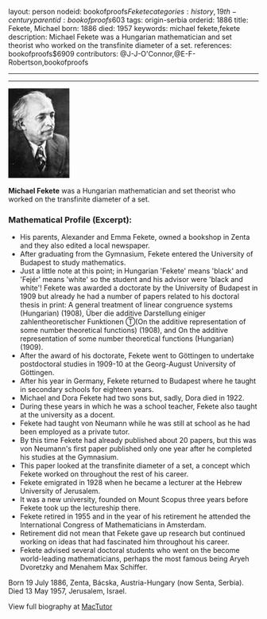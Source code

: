 layout: person
nodeid: bookofproofs$Fekete
categories: history,19th-century
parentid: bookofproofs$603
tags: origin-serbia
orderid: 1886
title: Fekete, Michael
born: 1886
died: 1957
keywords: michael fekete,fekete
description: Michael Fekete was a Hungarian mathematician and set theorist who worked on the transfinite diameter of a set.
references: bookofproofs$6909
contributors: @J-J-O'Connor,@E-F-Robertson,bookofproofs

---



---

![Fekete.jpg](https://github.com/bookofproofs/bookofproofs.github.io/blob/main/_sources/_assets/images/portraits/Fekete.jpg?raw=true)

**Michael Fekete** was a Hungarian mathematician and set theorist who worked on the transfinite diameter of a set.

### Mathematical Profile (Excerpt):
* His parents, Alexander and Emma Fekete, owned a bookshop in Zenta and they also edited a local newspaper.
* After graduating from the Gymnasium, Fekete entered the University of Budapest to study mathematics.
* Just a little note at this point; in Hungarian 'Fekete' means 'black' and 'Fejér' means 'white' so the student and his advisor were 'black and white'! Fekete was awarded a doctorate by the University of Budapest in 1909 but already he had a number of papers related to his doctoral thesis in print: A general treatment of linear congruence systems (Hungarian) (1908), Über die additive Darstellung einiger zahlentheoretischer Funktionen Ⓣ(On the additive representation of some number theoretical functions) (1908), and On the additive representation of some number theoretical functions (Hungarian) (1909).
* After the award of his doctorate, Fekete went to Göttingen to undertake postdoctoral studies in 1909-10 at the Georg-August University of Göttingen.
* After his year in Germany, Fekete returned to Budapest where he taught in secondary schools for eighteen years.
* Michael and Dora Fekete had two sons but, sadly, Dora died in 1922.
* During these years in which he was a school teacher, Fekete also taught at the university as a docent.
* Fekete had taught von Neumann while he was still at school as he had been employed as a private tutor.
* By this time Fekete had already published about 20 papers, but this was von Neumann's first paper published only one year after he completed his studies at the Gymnasium.
* This paper looked at the transfinite diameter of a set, a concept which Fekete worked on throughout the rest of his career.
* Fekete emigrated in 1928 when he became a lecturer at the Hebrew University of Jerusalem.
* It was a new university, founded on Mount Scopus three years before Fekete took up the lectureship there.
* Fekete retired in 1955 and in the year of his retirement he attended the International Congress of Mathematicians in Amsterdam.
* Retirement did not mean that Fekete gave up research but continued working on ideas that had fascinated him throughout his career.
* Fekete advised several doctoral students who went on the become world-leading mathematicians, perhaps the most famous being Aryeh Dvoretzky and Menahem Max Schiffer.

Born 19 July 1886, Zenta, Bácska, Austria-Hungary (now Senta, Serbia). Died 13 May 1957, Jerusalem, Israel.

View full biography at [MacTutor](https://mathshistory.st-andrews.ac.uk/Biographies/Fekete/)
